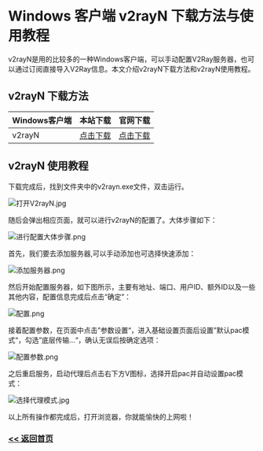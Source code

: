 # Windows 客户端 v2rayN 下载方法与使用教程
v2rayN是用的比较多的一种Windows客户端，可以手动配置V2Ray服务器，也可以通过订阅直接导入V2Ray信息。本文介绍v2rayN下载方法和v2rayN使用教程。
## v2rayN 下载方法

|Windows客户端|本站下载|官网下载|
|----|----|----|
|v2rayN|[点击下载](https://github.com/bwgvps/v2ray-tutorial/tree/master/v2rayN)|[点击下载](https://github.com/2dust/v2rayN/releases)|


## v2rayN 使用教程

下载完成后，找到文件夹中的v2rayn.exe文件，双击运行。

![打开V2rayN.jpg](https://i.loli.net/2021/08/02/2wRlCO17H8TpQxJ.jpg)

随后会弹出相应页面，就可以进行v2rayN的配置了。大体步骤如下：

![进行配置大体步骤.png](https://i.loli.net/2021/08/02/KPds4RzwAe1XOoa.png)

首先，我们要去添加服务器,可以手动添加也可选择快速添加：

![添加服务器.png](https://i.loli.net/2021/08/02/WyLNhM2TEkJzo4F.png)

然后开始配置服务器，如下图所示，主要有地址、端口、用户ID、额外ID以及一些其他内容，配置信息完成后点击“确定”：

![配置.png](https://i.loli.net/2021/08/02/qJYnLiyW54x8uZv.png)

接着配置参数，在页面中点击”参数设置“，进入基础设置页面后设置”默认pac模式“，勾选”底层传输...“，确认无误后按确定选项：

![配置参数.png](https://i.loli.net/2021/08/02/DLzaxoQ24Tq8kF9.png)

之后重启服务，启动代理后点击右下方V图标，选择开启pac并自动设置pac模式：

![选择代理模式.jpg](https://i.loli.net/2021/08/02/VP5StMzAdI6Kqx7.jpg)

以上所有操作都完成后，打开浏览器，你就能愉快的上网啦！

### [<< 返回首页](README.md)
